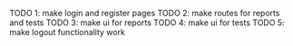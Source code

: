TODO 1: make login and register pages 
TODO 2: make routes for reports and tests
TODO 3: make ui for reports
TODO 4: make ui for tests
TODO 5: make logout functionality work 